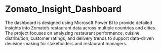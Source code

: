 # Zomato_Insight_Dashboard
 The dashboard is designed using Microsoft Power BI to provide detailed insights into Zomato’s restaurant data across multiple countries and cities. The project focuses on analyzing restaurant performance, cuisine distribution, customer ratings, and delivery trends to support data-driven decision-making for stakeholders and restaurant managers.
